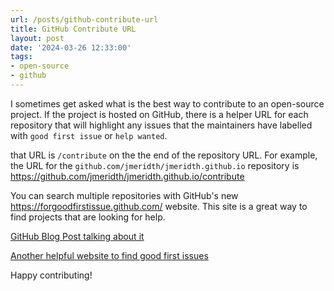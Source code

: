 ```yaml
---
url: /posts/github-contribute-url
title: GitHub Contribute URL
layout: post
date: '2024-03-26 12:33:00'
tags:
- open-source
- github
---
```


I sometimes get asked what is the best way to contribute to an open-source project.  If the project is hosted on GitHub, there is a helper URL for each repository that will highlight any issues that the maintainers have labelled with `good first issue` or `help wanted`.

that URL is `/contribute` on the the end of the repository URL.  For example, the URL for the `github.com/jmeridth/jmeridth.github.io` repository is <https://github.com/jmeridth/jmeridth.github.io/contribute>

You can search multiple repositories with GitHub's new <https://forgoodfirstissue.github.com/> website.  This site is a great way to find projects that are looking for help.

[GitHub Blog Post talking about it](https://github.blog/2023-11-21-for-good-first-issue-introducing-a-new-way-to-contribute/)

[Another helpful website to find good first issues](https://goodfirstissue.dev/)

Happy contributing!
